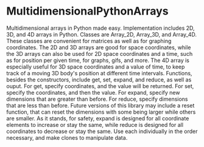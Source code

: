 # MultidimensionalPythonArrays
Multidimensional arrays in Python made easy. 
Implementation includes 2D, 3D, and 4D arrays in Python. 
Classes are Array_2D, Array_3D, and Array_4D. 
These classes are convenient for matrices as well as for graphing coordinates. The 2D and 3D arrays are good for space coordinates, while the 3D arrays can also be used for 2D space coordinates and a time, such as for position per given time, for graphs, gifs, and more. The 4D array is especially useful for 3D space coordinates and a value of time, to keep track of a moving 3D body's position at different time intervals.
Functions, besides the constructors, include get, set, expand, and reduce, as well as ouput.
For get, specify coordinates, and the value will be returned.
For set, specify the coordinates, and then the value.
For expand, specify new dimensions that are greater than before.
For reduce, specify dimensions that are less than before.
Future versions of this library may include a reset function, that can reset the dimensions with some being larger while others are smaller. As it stands, for safety, expand is designed for all coordinate elements to increase or stay the same, while reduce is designed for all coordinates to decrease or stay the same. Use each individually in the order necessary, and make clones to manipulate data.
